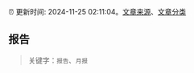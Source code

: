 :alarm_clock: 更新时间: 2024-11-25 02:11:04。[文章来源](/README.md)、[文章分类](/TAGS.md)

## 报告


> 关键字：`报告`、`月报`



